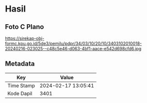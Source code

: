 # Hasil

## Foto C Plano

https://sirekap-obj-formc.kpu.go.id/5de3/pemilu/pdpr/34/03/10/20/10/3403102010018-20240216-023025--c48c5e46-d063-4bf1-aace-e542d698cfd6.jpg


## Metadata

| Key        | Value               |
| ---------- | ------------------- |
| Time Stamp | 2024-02-17 13:05:41 |
| Kode Dapil | 3401                |




